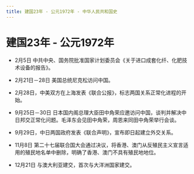 ```yaml
---
title: 建国23年 - 公元1972年 - 中华人民共和国史
---
```


# 建国23年 - 公元1972年

+ 2月5日 中共中央、国务院批准国家计划委员会《关于进口成套化纤、化肥技术设备的报告》。

+ 2月21日－28日 美国总统尼克松访问中国。

+ 2月28日，中美双方在上海发表《联合公报》，标志两国关系正常化进程的开始。

+ 9月25日－30日 日本国内阁总理大臣田中角荣应邀访问中国，谈判并解决中日邦交正常化问题。毛泽东会见田中角荣，周恩来同田中角荣举行会谈。

+ 9月29日，中日两国政府发表《联合声明》，宣布即日起建立外交关系。

+ 11月8日 第二十七届联合国大会通过决议，将香港、澳门从反殖民主义宣言适用的殖民地名单中删除，明确了香港、澳门不具有殖民地地位。

+ 12月21日 与澳大利亚建交，首次与大洋洲国家建交。
